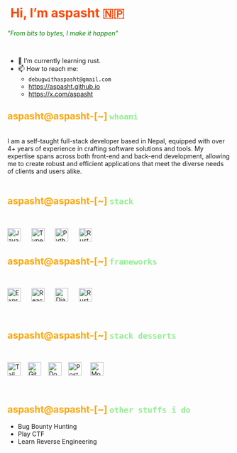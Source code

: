 <h1 style="color:orangered">&nbsp;Hi, I’m aspasht 🇳🇵 </h1>
<p style="color:green"> <i>"From bits to bytes, I make it happen"</i></p>

<br>

 - 🦀 I’m currently learning rust.
 - 📫 How to reach me:
      -  ``` debugwithaspasht@gmail.com  ```
      -  https://aspasht.github.io
      -  https://x.com/aspasht
     


<div>
<h2 style="color: orange;">aspasht@aspasht-[~] <code style="color:lightgreen">whoami</code></h2>
 <br>
I am a self-taught full-stack developer based in Nepal, equipped with over 4+ years of experience in crafting software solutions and tools. My expertise spans across both front-end and back-end development, allowing me to create robust and efficient applications that meet the diverse needs of clients and users alike. 
</div>

</br>


<h2 style="color: orange;">aspasht@aspasht-[~] <code style="color:lightgreen">stack</code></h2>
<br>
<p>
  <img src="https://img.shields.io/badge/-JavaScript-000000?style=for-the-badge&logo=JavaScript&logoColor=F7DF1E" height="30" alt="JavaScript" style="display: inline-block;" />&nbsp; &nbsp; &nbsp;
  <img src="https://img.shields.io/badge/-TypeScript-000000?style=for-the-badge&logo=TypeScript&logoColor=3178C6" height="30" alt="TypeScript" style="display: inline-block;" />&nbsp; &nbsp; &nbsp;
  <img src="https://img.shields.io/badge/-Python-000000?style=for-the-badge&logo=Python&logoColor=3776AB" height="30" alt="Python" style="display: inline-block;" />&nbsp;  &nbsp; &nbsp;
  <img src="https://img.shields.io/badge/Rust-000000?style=for-the-badge&logo=rust&logoColor=white" height="30" alt="Rust" style="display: inline-block;" />&nbsp; &nbsp; &nbsp;
</p>

<h2 style="color: orange;">aspasht@aspasht-[~] <code style="color:lightgreen">frameworks</code></h2>
<br>
<p>
  <img src="https://img.shields.io/badge/express.js-000000?style=for-the-badge&logo=express&logoColor=white" height="30" alt="Express" style="display: inline-block;" />&nbsp; &nbsp; &nbsp;
  <img src="https://img.shields.io/badge/-ReactJs-000000?logo=react&logoColor=white&style=for-the-badge" height="30" alt="React" style="display: inline-block;" />&nbsp; &nbsp; &nbsp;
  <img src="https://img.shields.io/badge/Django-000000?style=for-the-badge&logo=django&logoColor=green" height="30" alt="Django" style="display: inline-block;"/>&nbsp;  &nbsp; &nbsp;
  <img src="https://img.shields.io/badge/Rust-000000?style=for-the-badge&logo=rust&logoColor=white" height="30" alt="Rust" style="display: inline-block;" />&nbsp;&nbsp; &nbsp;
</p>
  <br>



<h2 style="color: orange;">aspasht@aspasht-[~] <code style="color:lightgreen">stack desserts</code></h2>
<br>
<p>
 <img src="https://img.shields.io/badge/-Tailwind%20CSS-FFF?logo=Tailwind-CSS&logoColor=06B6D4" height="30" alt="Tailwind CSS" style="display: inline-block;" />&nbsp;&nbsp;&nbsp;
  <img src="https://img.shields.io/badge/-GitHub-C0C0C0?style=style-for-the-badge&logo=GitHub&logoColor=FFF" height="30" alt="GitHub" style="display: inline-block;" />&nbsp;&nbsp;&nbsp;
 <img src="https://img.shields.io/badge/-Docker-2496ED?logo=Docker&logoColor=FFF" height="30" alt="Docker" style="display: inline-block;" />&nbsp;&nbsp;&nbsp;
  <img src="https://img.shields.io/badge/-PostgreSQL-C0C0C0?logo=PostgreSQL&logoColor=4169E1" height="30" alt="PostgreSQL" style="display: inline-block;" />&nbsp; &nbsp;&nbsp;
 <img src="https://img.shields.io/badge/-MongoDB-13aa52?logo=mongodb&logoColor=white" height="30" alt="MongoDB" style="display: inline-block;" />&nbsp; &nbsp;&nbsp;
  
</p>
<br>
<h2 style="color: orange;">aspasht@aspasht-[~] <code style="color:lightgreen">other stuffs i do</code></h2>

  - Bug Bounty Hunting 
  - Play CTF
  - Learn Reverse Engineering


